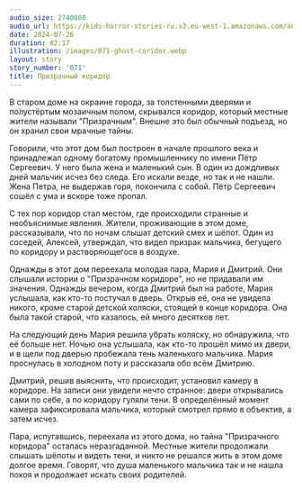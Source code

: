 ```yaml
---
audio_size: 2740800
audio_url: https://kids-horror-stories-ru.s3.eu-west-1.amazonaws.com/audio/071-ghost-coridor.mp3
date: 2024-07-26
duration: 02:17
illustration: /images/071-ghost-coridor.webp
layout: story
story_number: '071'
title: Призрачный коридор
---
```


В старом доме на окраине города, за толстенными дверями и полустёртым мозаичным полом, скрывался коридор, который местные жители называли "Призрачным". Внешне это был обычный подъезд, но он хранил свои мрачные тайны.

Говорили, что этот дом был построен в начале прошлого века и принадлежал одному богатому промышленнику по имени Пётр Сергеевич. У него была жена и маленький сын. В один из дождливых дней мальчик исчез без следа. Его искали везде, но так и не нашли. Жена Петра, не выдержав горя, покончила с собой. Пётр Сергеевич сошёл с ума и вскоре тоже пропал.

С тех пор коридор стал местом, где происходили странные и необъяснимые явления. Жители, проживающие в этом доме, рассказывали, что по ночам слышат детский смех и шёпот. Один из соседей, Алексей, утверждал, что видел призрак мальчика, бегущего по коридору и растворяющегося в воздухе.

Однажды в этот дом переехала молодая пара, Мария и Дмитрий. Они слышали истории о "Призрачном коридоре", но не придавали им значения. Однажды вечером, когда Дмитрий был на работе, Мария услышала, как кто-то постучал в дверь. Открыв её, она не увидела никого, кроме старой детской коляски, стоящей в конце коридора. Она была такой старой, что казалось, ей много десятков лет.

На следующий день Мария решила убрать коляску, но обнаружила, что её больше нет. Ночью она услышала, как кто-то прошёл мимо их двери, и в щели под дверью пробежала тень маленького мальчика. Мария проснулась в холодном поту и рассказала обо всём Дмитрию.

Дмитрий, решив выяснить, что происходит, установил камеру в коридоре. На записи они увидели нечто странное: двери открывались сами по себе, а по коридору гуляли тени. В определённый момент камера зафиксировала мальчика, который смотрел прямо в объектив, а затем исчез.

Пара, испугавшись, переехала из этого дома, но тайна "Призрачного коридора" осталась неразгаданной. Местные жители продолжали слышать шёпоты и видеть тени, и никто не решался жить в этом доме долгое время. Говорят, что душа маленького мальчика так и не нашла покоя и продолжает искать своих родителей.